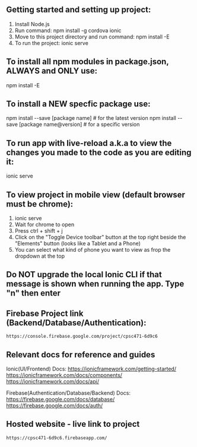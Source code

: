 ## Getting started and setting up project:
1. Install Node.js
2. Run command:
    npm install -g cordova ionic
3. Move to this project directory and run command:
    npm install -E
4. To run the project:
    ionic serve


## To install all npm modules in package.json, ALWAYS and ONLY use:
npm install -E


## To install a NEW specfic package use:
npm install --save [package name]           # for the latest version
npm install --save [package name@version]   # for a specific version


## To run app with live-reload a.k.a to view the changes you made to the code as you are editing it:
ionic serve


## To view project in mobile view (default browser must be chrome):
1. ionic serve
2. Wait for chrome to open
3. Press ctrl + shift + j
4. Click on the "Toggle Device toolbar" button at the top right beside the "Elements" button (looks like a Tablet and a Phone)
5. You can select what kind of phone you want to view as frop the dropdown at the top


## Do NOT upgrade the local Ionic CLI if that message is shown when running the app. Type "n" then enter


## Firebase Project link (Backend/Database/Authentication):
    https://console.firebase.google.com/project/cpsc471-6d9c6


## Relevant docs for reference and guides
Ionic(UI/Frontend) Docs:
    https://ionicframework.com/getting-started/
    https://ionicframework.com/docs/components/
    https://ionicframework.com/docs/api/

Firebase(Authentication/Database/Backend) Docs:
    https://firebase.google.com/docs/database/
    https://firebase.google.com/docs/auth/
    

## Hosted website - live link to project
    https://cpsc471-6d9c6.firebaseapp.com/
